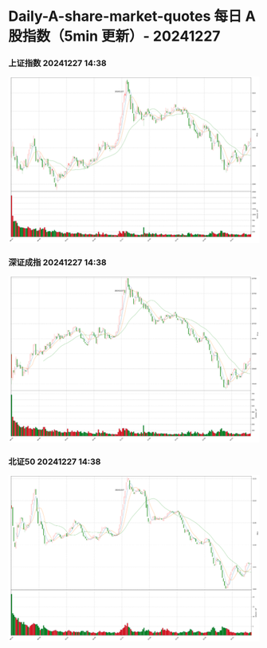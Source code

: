 
# Daily-A-share-market-quotes 每日 A 股指数（5min 更新）- 20241227

### 上证指数 20241227 14:38
![](./fig/2024/12/20241227-sh000001.png)

### 深证成指 20241227 14:38
![](./fig/2024/12/20241227-sz399001.png)

### 北证50 20241227 14:38
![](./fig/2024/12/20241227-bj899050.png)
